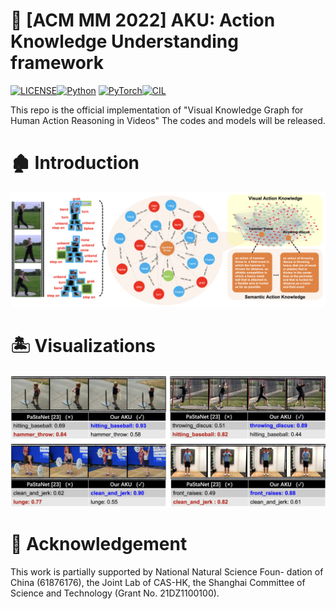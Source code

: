 # 🚀 [ACM MM 2022] AKU: Action Knowledge Understanding framework

[![LICENSE](https://img.shields.io/badge/license-MIT-green?style=flat-square)](https://github.com/yaoyao-liu/class-incremental-learning/blob/master/LICENSE)[![Python](https://img.shields.io/badge/python-3.8-blue.svg?style=flat-square&logo=python&color=3776AB&logoColor=3776AB)](https://www.python.org/) [![PyTorch](https://img.shields.io/badge/pytorch-1.8-%237732a8?style=flat-square&logo=PyTorch&color=EE4C2C)](https://pytorch.org/)[![CIL](https://img.shields.io/badge/ClassIncrementalLearning-SOTA-success??style=for-the-badge&logo=appveyor)](https://paperswithcode.com/task/incremental-learning)

This repo is the official implementation of "Visual Knowledge Graph for Human Action Reasoning in Videos" 
The codes and models will be released.


# 🏚️ Introduction
![teaser](img/framework.png)



# 🏝️ Visualizations
![teaser](img/vis.png)




# 🏰 Acknowledgement
This work is partially supported by National Natural Science Foun-
dation of China (61876176), the Joint Lab of CAS-HK, the Shanghai
Committee of Science and Technology (Grant No. 21DZ1100100).